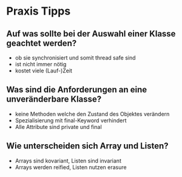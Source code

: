# Praxis Tipps

## Auf was sollte bei der Auswahl einer Klasse geachtet werden?
* ob sie synchronisiert und somit thread safe sind
* ist nicht immer nötig
* kostet viele (Lauf-)Zeit

## Was sind die Anforderungen an eine unveränderbare Klasse?
* keine Methoden welche den Zustand des Objektes verändern
* Spezialisierung mit final-Keyword verhindert
* Alle Attribute sind private und final

## Wie unterscheiden sich Array und Listen?
* Arrays sind kovariant, Listen sind invariant
* Arrays werden reified, Listen nutzen erasure


